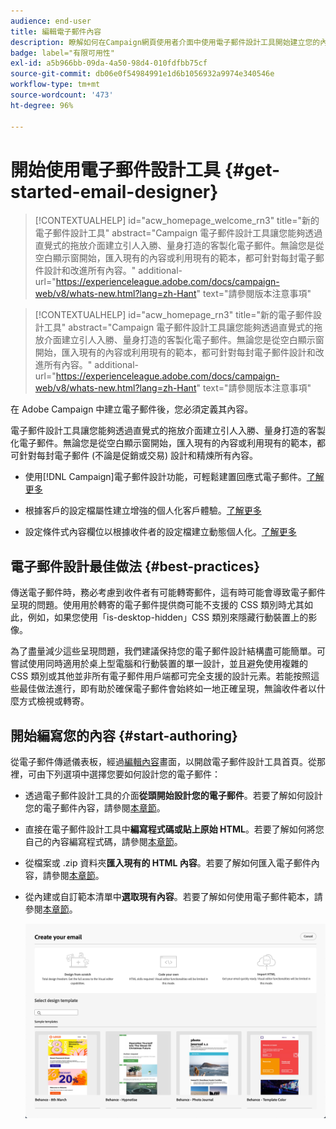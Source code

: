 ```yaml
---
audience: end-user
title: 編輯電子郵件內容
description: 瞭解如何在Campaign網頁使用者介面中使用電子郵件設計工具開始建立您的內容
badge: label="有限可用性"
exl-id: a5b966bb-09da-4a50-98d4-010fdfbb75cf
source-git-commit: db06e0f54984991e1d6b1056932a9974e340546e
workflow-type: tm+mt
source-wordcount: '473'
ht-degree: 96%

---
```


# 開始使用電子郵件設計工具 {#get-started-email-designer}

>[!CONTEXTUALHELP]
>id="acw_homepage_welcome_rn3"
>title="新的電子郵件設計工具"
>abstract="Campaign 電子郵件設計工具讓您能夠透過直覺式的拖放介面建立引人入勝、量身打造的客製化電子郵件。無論您是從空白顯示窗開始，匯入現有的內容或利用現有的範本，都可針對每封電子郵件設計和改進所有內容。"
>additional-url="https://experienceleague.adobe.com/docs/campaign-web/v8/whats-new.html?lang=zh-Hant" text="請參閱版本注意事項"


<!--TO REMOVE BELOW-->
>[!CONTEXTUALHELP]
>id="acw_homepage_rn3"
>title="新的電子郵件設計工具"
>abstract="Campaign 電子郵件設計工具讓您能夠透過直覺式的拖放介面建立引人入勝、量身打造的客製化電子郵件。無論您是從空白顯示窗開始，匯入現有的內容或利用現有的範本，都可針對每封電子郵件設計和改進所有內容。"
>additional-url="https://experienceleague.adobe.com/docs/campaign-web/v8/whats-new.html?lang=zh-Hant" text="請參閱版本注意事項"

<!--TO REMOVE ABOVE-->

在 Adobe Campaign 中建立電子郵件後，您必須定義其內容。

電子郵件設計工具讓您能夠透過直覺式的拖放介面建立引人入勝、量身打造的客製化電子郵件。無論您是從空白顯示窗開始，匯入現有的內容或利用現有的範本，都可針對每封電子郵件 (不論是促銷或交易) 設計和精煉所有內容。

<!--Built to deliver HTML optimized for responsive design, the Email Designer allows you to easily define and apply visibility conditions and dynamic content to an email, template, or fragment directly through the user interface. You can seamlessly switch between the drag and drop interface and HTML code at the click of a button.

The Email Designer allows you to create email content and email content templates. It is compatible with simple emails, transactional emails, A/B test emails, multilingual emails, and recurring emails.-->

* 使用[!DNL Campaign]電子郵件設計功能，可輕鬆建置回應式電子郵件。[了解更多](create-email-content.md)

* 根據客戶的設定檔屬性建立增強的個人化客戶體驗。[了解更多](../personalization/personalize.md)

* 設定條件式內容欄位以根據收件者的設定檔建立動態個人化。[了解更多](../personalization/conditions.md)

## 電子郵件設計最佳做法 {#best-practices}

傳送電子郵件時，務必考慮到收件者有可能轉寄郵件，這有時可能會導致電子郵件呈現的問題。使用用於轉寄的電子郵件提供商可能不支援的 CSS 類別時尤其如此，例如，如果您使用「is-desktop-hidden」CSS 類別來隱藏行動裝置上的影像。

為了盡量減少這些呈現問題，我們建議保持您的電子郵件設計結構盡可能簡單。可嘗試使用同時適用於桌上型電腦和行動裝置的單一設計，並且避免使用複雜的 CSS 類別或其他並非所有電子郵件用戶端都可完全支援的設計元素。若能按照這些最佳做法進行，即有助於確保電子郵件會始終如一地正確呈現，無論收件者以什麼方式檢視或轉寄。

## 開始編寫您的內容  {#start-authoring}

從電子郵件傳遞儀表板，經過[編輯內容](edit-content.md)畫面，以開啟電子郵件設計工具首頁。從那裡，可由下列選項中選擇您要如何設計您的電子郵件：

* 透過電子郵件設計工具的介面&#x200B;**從頭開始設計您的電子郵件**。若要了解如何設計您的電子郵件內容，請參閱[本章節](create-email-content.md)。

* 直接在電子郵件設計工具中&#x200B;**編寫程式碼或貼上原始 HTML**。若要了解如何將您自己的內容編寫程式碼，請參閱[本章節](code-content.md)。

* 從檔案或 .zip 資料夾&#x200B;**匯入現有的 HTML 內容**。若要了解如何匯入電子郵件內容，請參閱[本章節](existing-content.md)。

* 從內建或自訂範本清單中&#x200B;**選取現有內容**。若要了解如何使用電子郵件範本，請參閱[本章節](create-email-templates.md)。

  ![](assets/email_designer_create_options.png)
